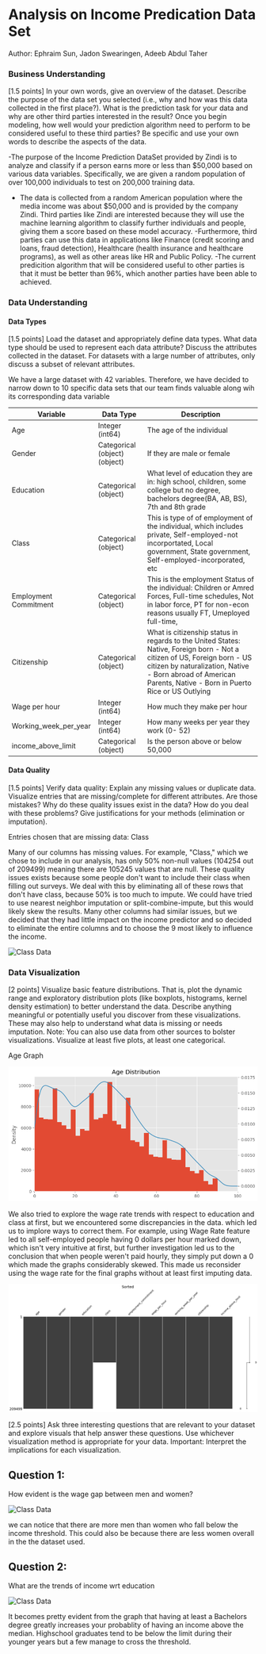 # Analysis on Income Predication Data Set

Author: Ephraim Sun, Jadon Swearingen, Adeeb Abdul Taher

### Business Understanding
 
[1.5 points] In your own words, give an overview of the dataset. Describe the purpose of the data set you selected (i.e., why and how was this data collected in the first place?). What is the prediction task for your data and why are other third parties interested in the result? Once you begin modeling, how well would your prediction algorithm need to perform to be considered useful to these third parties?
Be specific and use your own words to describe the aspects of the data.

-The purpose of the Income Prediction DataSet provided by Zindi is to analyze and classify if a person earns more or less than \$50,000 based on various data variables. Specifically, we are given a random population of over 100,000 individuals to test on 200,000 training data. 
- The data is collected from a random American population where the media income was about $50,000 and is provided by the company Zindi. Third parties like Zindi are interested because they will use the machine learning algorithm to classify further individuals and people, giving them a score based on these model accuracy. 
-Furthermore, third parties can use this data in applications like Finance (credit scoring and loans, fraud detection), Healthcare (health insurance and healthcare programs), as well as other areas like HR and Public Policy. 
-The current predicition algorithm that will be considered useful to other parties is that it must be better than 96%, which another parties have been able to achieved.

### Data Understanding

#### Data Types
[1.5 points] Load the dataset and appropriately define data types. What data type should be used to represent each data attribute? Discuss the attributes collected in the dataset. For datasets with a large number of attributes, only discuss a subset of relevant attributes.  


We have a large dataset with 42 variables. Therefore, we have decided to narrow down to 10 specific data sets that our team finds valuable along wih its corresponding data variable


| Variable    | Data Type | Description | 
| -------- | ------- | ------- |
| Age  |  Integer (int64)   | The age of the individual | 
| Gender |  Categorical (object)(object)    | If they are male or female
| Education    |  Categorical (object)   | What level of education they are in: high school, children, some college but no degree, bachelors degree(BA, AB, BS), 7th and 8th grade
| Class   |  Categorical (object)  | This is type of of employment of the individual, which includes private, Self-employed-not incorportated, Local government, State government, Self-employed-incorporated, etc
| Employment Commitment    |  Categorical (object)  | This is the employment Status of the individual: Children or Amred Forces, Full-time schedules, Not in labor force, PT for non-econ reasons usually FT, Umeployed full-time, 
| Citizenship    |  Categorical (object)  | What is citizenship status in regards to the United States: Native, Foreign born - Not a citizen of US, Foreign born - US citizen by naturalization, Native - Born abroad of American Parents, Native - Born in Puerto Rice or US Outlying
| Wage per hour    |  Integer (int64)  | How much they make per hour
| Working_week_per_year   |  Integer (int64)   | How many weeks per year they work (0- 52)
| income_above_limit   |  Categorical (object)  | Is the person above or below 50,000

#### Data Quality

[1.5 points] Verify data quality: Explain any missing values or duplicate data. Visualize entries that are missing/complete for different attributes. Are those mistakes? Why do these quality issues exist in the data? How do you deal with these problems? Give justifications for your methods (elimination or imputation).  

Entries chosen that are missing data: Class

Many of our columns has missing values. For example, "Class," which we chose to include in our analysis, has only 50% non-null values (104254 out of 209499) meaning there are 105245 values that are null. These quality issues exists because some people don't want to include their class when filling out surveys. We deal with this by eliminating all of these rows that don't have class, because 50% is too much to impute. We could have tried to use nearest neighbor imputation or split-combine-impute, but this would likely skew the results. Many other columns had similar issues, but we decided that they had little impact on the income predictor and so decided to eliminate the entire columns and to choose the 9 most likely to influence the income.

![Class Data](./images/all_features.png)



### Data Visualization
[2 points] Visualize basic feature distributions. That is, plot the dynamic range and exploratory distribution plots (like boxplots, histograms, kernel density estimation) to better understand the data. Describe anything meaningful or potentially useful you discover from these visualizations. These may also help to understand what data is missing or needs imputation. Note: You can also use data from other sources to bolster visualizations. Visualize at least five plots, at least one categorical. 

Age Graph

![Class Data](./images/age.png)

We also tried to explore the wage rate trends with respect to education and class at first, but we encountered some discrepancies in the data. which led us to implore ways to correct them. For example, using Wage Rate feature led to all self-employed people having 0 dollars per hour marked down, which isn't very intuitive at first, but further investigation led us to the conclusion that when people weren't paid hourly, they simply put down a 0 which made the graphs considerably skewed.  This made us reconsider using the wage rate for the final graphs without at least first imputing data. 

![Class Data](./images/missing_class.png)

[2.5 points] Ask three interesting questions that are relevant to your dataset and explore visuals that help answer these questions. Use whichever visualization method is appropriate for your data.  Important: Interpret the implications for each visualization. 

## Question 1:
How evident is the wage gap between men and women? 

![Class Data](./images/gender.png)

we can notice that there are more men than women who fall below the income threshold. This could also be because there are less women overall in the the dataset used. 

## Question 2:
What are the trends of income wrt education

![Class Data](./images/education_mutated_violin.png)

It becomes pretty evident from the graph that having at least a Bachelors degree greatly increases your probablity of having an income above the median. Highschool graduates tend to be below the limit during their younger years but a few manage to cross the threshold.
